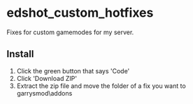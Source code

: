 # edshot_custom_hotfixes
Fixes for custom gamemodes for my server.

## Install
1. Click the green button that says 'Code'
2. Click 'Download ZIP'
3. Extract the zip file and move the folder of a fix you want to garrysmod\addons
